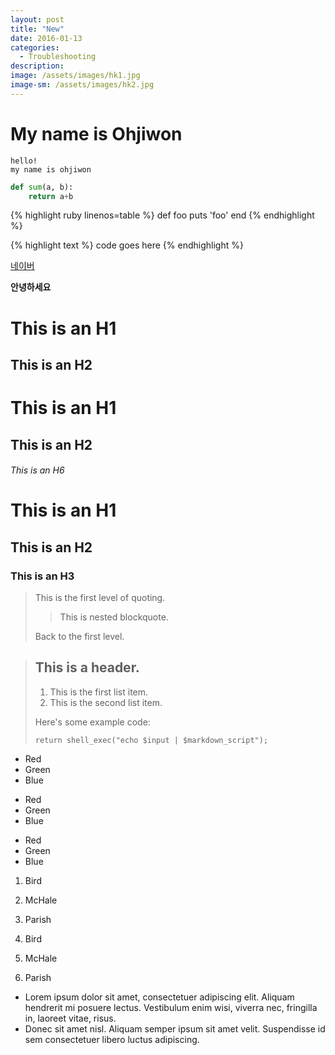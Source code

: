 ```yaml
---
layout: post
title: "New"
date: 2016-01-13
categories:
  - Troubleshooting
description: 
image: /assets/images/hk1.jpg
image-sm: /assets/images/hk2.jpg
---
```


# My name is Ohjiwon
```
hello!
my name is ohjiwon
```
```python
def sum(a, b):
	return a+b
```

{% highlight ruby linenos=table %}
 def foo
   puts 'foo'
 end
{% endhighlight %}

{% highlight text %}
code goes here
{% endhighlight %}

[네이버](http://www.naver.com)

**안녕하세요**

This is an H1
=============

This is an H2
-------------

# This is an H1

## This is an H2

###### This is an H6

# This is an H1 #

## This is an H2 ##

### This is an H3 ######

> This is the first level of quoting.
>
> > This is nested blockquote.
>
> Back to the first level.

> ## This is a header.
>
> 1.   This is the first list item.
> 2.   This is the second list item.
>
> Here's some example code:
>
>     return shell_exec("echo $input | $markdown_script");

*   Red
*   Green
*   Blue


+   Red
+   Green
+   Blue

-   Red
-   Green
-   Blue

1.  Bird
2.  McHale
3.  Parish

1.  Bird
1.  McHale
1.  Parish

*   Lorem ipsum dolor sit amet, consectetuer adipiscing elit.
    Aliquam hendrerit mi posuere lectus. Vestibulum enim wisi,
	viverra nec, fringilla in, laoreet vitae, risus.
*   Donec sit amet nisl. Aliquam semper ipsum sit amet velit.
	Suspendisse id sem consectetuer libero luctus adipiscing.

